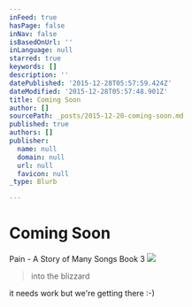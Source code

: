 ```yaml
---
inFeed: true
hasPage: false
inNav: false
isBasedOnUrl: ''
inLanguage: null
starred: true
keywords: []
description: ''
datePublished: '2015-12-28T05:57:59.424Z'
dateModified: '2015-12-28T05:57:48.901Z'
title: Coming Soon
author: []
sourcePath: _posts/2015-12-20-coming-soon.md
published: true
authors: []
publisher:
  name: null
  domain: null
  url: null
  favicon: null
_type: Blurb

---
```

# Coming Soon

Pain - A Story of Many Songs Book 3
![](https://s3-us-west-2.amazonaws.com/the-grid-img/p/a8acb73f4a322a344f9e478432a80bd9c4f37132.jpg)

> into the blizzard

it needs work but we're getting there :-)